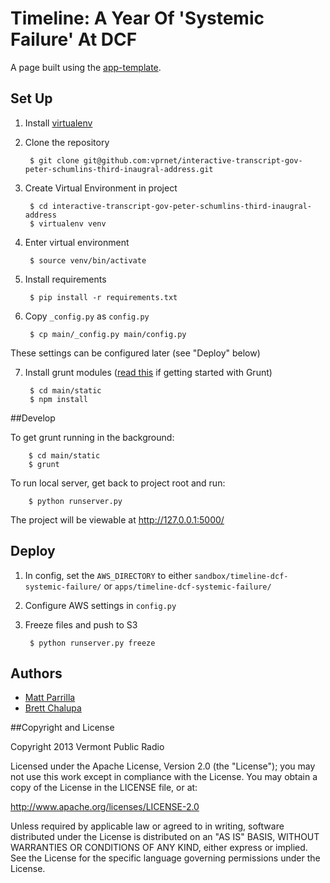 # Timeline: A Year Of 'Systemic Failure' At DCF

A page built using the [app-template](https://github.com/vprnet/app-template).

## Set Up

1. Install [virtualenv](https://pypi.python.org/pypi/virtualenv)
2. Clone the repository

        $ git clone git@github.com:vprnet/interactive-transcript-gov-peter-schumlins-third-inaugral-address.git

3. Create Virtual Environment in project

        $ cd interactive-transcript-gov-peter-schumlins-third-inaugral-address
        $ virtualenv venv

4. Enter virtual environment

        $ source venv/bin/activate

5. Install requirements

        $ pip install -r requirements.txt

6. Copy `_config.py` as `config.py`

        $ cp main/_config.py main/config.py

  These settings can be configured later (see "Deploy" below)

7. Install grunt modules ([read this](http://24ways.org/2013/grunt-is-not-weird-and-hard/) if getting started with Grunt)

        $ cd main/static
        $ npm install

##Develop

To get grunt running in the background:

        $ cd main/static
        $ grunt

To run local server, get back to project root and run:

        $ python runserver.py

The project will be viewable at http://127.0.0.1:5000/

## Deploy

1. In config, set the `AWS_DIRECTORY` to either `sandbox/timeline-dcf-systemic-failure/` or `apps/timeline-dcf-systemic-failure/`

2. Configure AWS settings in `config.py`

4. Freeze files and push to S3

        $ python runserver.py freeze

## Authors

- [Matt Parrilla](https://twitter.com/mattparrilla)
- [Brett Chalupa](https://twitter.com/brettchalupa)

##Copyright and License

Copyright 2013 Vermont Public Radio

Licensed under the Apache License, Version 2.0 (the "License"); you may not use this work except in compliance with the License.
You may obtain a copy of the License in the LICENSE file, or at:

http://www.apache.org/licenses/LICENSE-2.0

Unless required by applicable law or agreed to in writing, software distributed under the License is distributed on an "AS IS" BASIS,
WITHOUT WARRANTIES OR CONDITIONS OF ANY KIND, either express or implied. See the License for the specific language
governing permissions under the License.

